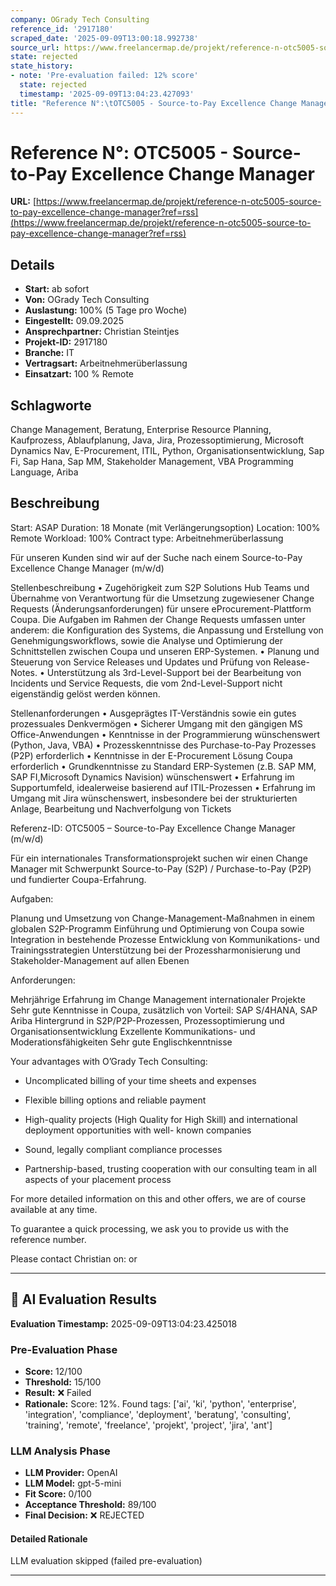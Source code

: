 ```yaml
---
company: OGrady Tech Consulting
reference_id: '2917180'
scraped_date: '2025-09-09T13:00:18.992738'
source_url: https://www.freelancermap.de/projekt/reference-n-otc5005-source-to-pay-excellence-change-manager?ref=rss
state: rejected
state_history:
- note: 'Pre-evaluation failed: 12% score'
  state: rejected
  timestamp: '2025-09-09T13:04:23.427093'
title: "Reference N°:\tOTC5005 - Source-to-Pay Excellence Change Manager"
---
```



# Reference N°:	OTC5005 - Source-to-Pay Excellence Change Manager
**URL:** [https://www.freelancermap.de/projekt/reference-n-otc5005-source-to-pay-excellence-change-manager?ref=rss](https://www.freelancermap.de/projekt/reference-n-otc5005-source-to-pay-excellence-change-manager?ref=rss)
## Details
- **Start:** ab sofort
- **Von:** OGrady Tech Consulting
- **Auslastung:** 100% (5 Tage pro Woche)
- **Eingestellt:** 09.09.2025
- **Ansprechpartner:** Christian Steintjes
- **Projekt-ID:** 2917180
- **Branche:** IT
- **Vertragsart:** Arbeitnehmerüberlassung
- **Einsatzart:** 100
                                                % Remote

## Schlagworte
Change Management, Beratung, Enterprise Resource Planning, Kaufprozess, Ablaufplanung, Java, Jira, Prozessoptimierung, Microsoft Dynamics Nav, E-Procurement, ITIL, Python, Organisationsentwicklung, Sap Fi, Sap Hana, Sap MM, Stakeholder Management, VBA Programming Language, Ariba

## Beschreibung
Start: ASAP
Duration: 18 Monate (mit Verlängerungsoption)
Location: 100% Remote
Workload: 100%
Contract type: Arbeitnehmerüberlassung

Für unseren Kunden sind wir auf der Suche nach einem Source-to-Pay Excellence Change Manager (m/w/d)

Stellenbeschreibung
• Zugehörigkeit zum S2P Solutions Hub Teams und Übernahme von Verantwortung für die Umsetzung zugewiesener Change Requests (Änderungsanforderungen) für unsere eProcurement-Plattform Coupa.
Die Aufgaben im Rahmen der Change Requests umfassen unter anderem: die Konfiguration des Systems, die Anpassung und Erstellung von Genehmigungsworkflows, sowie die Analyse und Optimierung der Schnittstellen zwischen Coupa und unseren ERP-Systemen.
• Planung und Steuerung von Service Releases und Updates und Prüfung von Release-Notes.
• Unterstützung als 3rd-Level-Support bei der Bearbeitung von Incidents und Service Requests, die vom 2nd-Level-Support nicht eigenständig gelöst werden können.

Stellenanforderungen
• Ausgeprägtes IT-Verständnis sowie ein gutes prozessuales Denkvermögen
• Sicherer Umgang mit den gängigen MS Office-Anwendungen
• Kenntnisse in der Programmierung wünschenswert (Python, Java, VBA)
• Prozesskenntnisse des Purchase-to-Pay Prozesses (P2P) erforderlich
• Kenntnisse in der E-Procurement Lösung Coupa erforderlich
• Grundkenntnisse zu Standard ERP-Systemen (z.B. SAP MM, SAP FI,Microsoft Dynamics Navision) wünschenswert
• Erfahrung im Supportumfeld, idealerweise basierend auf ITIL-Prozessen
• Erfahrung im Umgang mit Jira wünschenswert, insbesondere bei der strukturierten Anlage, Bearbeitung und Nachverfolgung von Tickets

Referenz-ID: OTC5005 – Source-to-Pay Excellence Change Manager (m/w/d)

Für ein internationales Transformationsprojekt suchen wir einen Change Manager mit Schwerpunkt Source-to-Pay (S2P) / Purchase-to-Pay (P2P) und fundierter Coupa-Erfahrung.

Aufgaben:

Planung und Umsetzung von Change-Management-Maßnahmen in einem globalen S2P-Programm
Einführung und Optimierung von Coupa sowie Integration in bestehende Prozesse
Entwicklung von Kommunikations- und Trainingsstrategien
Unterstützung bei der Prozessharmonisierung und Stakeholder-Management auf allen Ebenen

Anforderungen:

Mehrjährige Erfahrung im Change Management internationaler Projekte
Sehr gute Kenntnisse in Coupa, zusätzlich von Vorteil: SAP S/4HANA, SAP Ariba
Hintergrund in S2P/P2P-Prozessen, Prozessoptimierung und Organisationsentwicklung
Exzellente Kommunikations- und Moderationsfähigkeiten
Sehr gute Englischkenntnisse

Your advantages with O’Grady Tech Consulting:

* Uncomplicated billing of your time sheets and expenses

* Flexible billing options and reliable payment

* High-quality projects (High Quality for High Skill) and international deployment opportunities with well- known companies

* Sound, legally compliant compliance processes

* Partnership-based, trusting cooperation with our consulting team in all aspects of your placement process

For more detailed information on this and other offers, we are of course available at any time.

To guarantee a quick processing, we ask you to provide us with the reference number.

Please contact Christian on:
or

---

## 🤖 AI Evaluation Results

**Evaluation Timestamp:** 2025-09-09T13:04:23.425018

### Pre-Evaluation Phase
- **Score:** 12/100
- **Threshold:** 15/100
- **Result:** ❌ Failed
- **Rationale:** Score: 12%. Found tags: ['ai', 'ki', 'python', 'enterprise', 'integration', 'compliance', 'deployment', 'beratung', 'consulting', 'training', 'remote', 'freelance', 'projekt', 'project', 'jira', 'ant']

### LLM Analysis Phase
- **LLM Provider:** OpenAI
- **LLM Model:** gpt-5-mini
- **Fit Score:** 0/100
- **Acceptance Threshold:** 89/100
- **Final Decision:** ❌ REJECTED

#### Detailed Rationale
LLM evaluation skipped (failed pre-evaluation)

---

